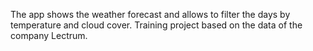 The app shows the weather forecast and allows to filter the days by temperature and cloud cover.
Training project based on the data of the company Lectrum.